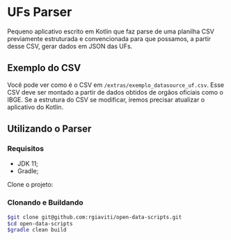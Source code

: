 # UFs Parser

Pequeno aplicativo escrito em Kotlin que faz parse de uma planilha CSV previamente estruturada e convencionada para que possamos, a partir desse CSV, gerar dados em JSON das UFs.

## Exemplo do CSV

Você pode ver como é o CSV em `/extras/exemplo_datasource_uf.csv`. Esse CSV deve ser montado a partir de dados obtidos de orgãos oficiais como o IBGE. Se a estrutura do CSV se modificar, iremos precisar atualizar o aplicativo do Kotlin.

## Utilizando o Parser

### Requisitos

- JDK 11;
- Gradle;

Clone o projeto:

### Clonando e Buildando

```bash
$git clone git@github.com:rgiaviti/open-data-scripts.git
$cd open-data-scripts
$gradle clean build
```